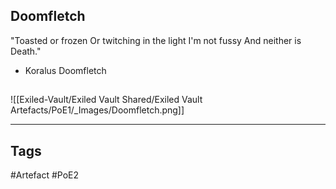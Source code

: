 ## Doomfletch
"Toasted or frozen
Or twitching in the light
I'm not fussy
And neither is Death."
- Koralus Doomfletch
##
![[Exiled-Vault/Exiled Vault Shared/Exiled Vault Artefacts/PoE1/_Images/Doomfletch.png]]

---
## Tags
#Artefact
#PoE2